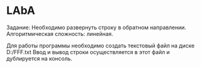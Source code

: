 # LAbA
Задание:
Необходимо развернуть строку в обратном направлении.
Алгоритмическая сложность: линейная. 

Для работы программы необходимо создать текстовый файл на диске D:/FFF.txt
Ввод и вывод строки осуществляется в этот файл и дублируется на консоль. 
